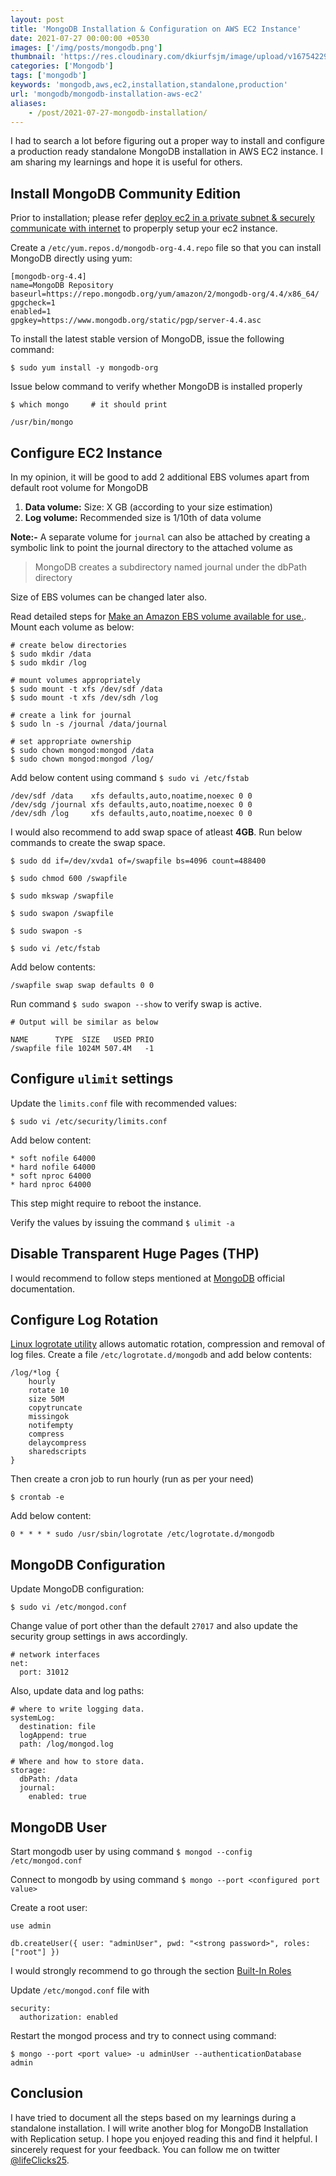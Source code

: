 ```yaml
---
layout: post
title: 'MongoDB Installation & Configuration on AWS EC2 Instance'
date: 2021-07-27 00:00:00 +0530
images: ['/img/posts/mongodb.png']
thumbnail: 'https://res.cloudinary.com/dkiurfsjm/image/upload/v1675422979/mongodb_misfog.png'
categories: ['Mongodb']
tags: ['mongodb']
keywords: 'mongodb,aws,ec2,installation,standalone,production'
url: 'mongodb/mongodb-installation-aws-ec2'
aliases:
    - /post/2021-07-27-mongodb-installation/
---
```


I had to search a lot before figuring out a proper way to install and configure a production ready standalone MongoDB installation in AWS EC2 instance. I am sharing my learnings and hope it is useful for others.

## Install MongoDB Community Edition

Prior to installation; please refer [deploy ec2 in a private subnet & securely communicate with internet](https://techinsights.manisuec.com/mongodb/db-ec2-private-subnet-vpc/) to properply setup your ec2 instance.

Create a `/etc/yum.repos.d/mongodb-org-4.4.repo` file so that you can install MongoDB directly using yum:

```
[mongodb-org-4.4]
name=MongoDB Repository
baseurl=https://repo.mongodb.org/yum/amazon/2/mongodb-org/4.4/x86_64/
gpgcheck=1
enabled=1
gpgkey=https://www.mongodb.org/static/pgp/server-4.4.asc
```

To install the latest stable version of MongoDB, issue the following command:

`$ sudo yum install -y mongodb-org`

Issue below command to verify whether MongoDB is installed properly

```
$ which mongo     # it should print 

/usr/bin/mongo
```

## Configure EC2 Instance

In my opinion, it will be good to add 2 additional EBS volumes apart from default root volume for MongoDB

1. **Data volume:** Size: X GB (according to your size estimation)
2. **Log volume:** Recommended size is 1/10th of data volume

**Note:-** A separate volume for `journal` can also be attached by creating a symbolic link to point the journal directory to the attached volume as

> MongoDB creates a subdirectory named journal under the dbPath directory

Size of EBS volumes can be changed later also.

Read detailed steps for [Make an Amazon EBS volume available for use.](https://docs.aws.amazon.com/AWSEC2/latest/UserGuide/ebs-using-volumes.html). 
Mount each volume as below:

```
# create below directories
$ sudo mkdir /data
$ sudo mkdir /log

# mount volumes appropriately
$ sudo mount -t xfs /dev/sdf /data
$ sudo mount -t xfs /dev/sdh /log

# create a link for journal
$ sudo ln -s /journal /data/journal

# set appropriate ownership
$ sudo chown mongod:mongod /data
$ sudo chown mongod:mongod /log/
```

Add below content using command `$ sudo vi /etc/fstab`

```
/dev/sdf /data    xfs defaults,auto,noatime,noexec 0 0
/dev/sdg /journal xfs defaults,auto,noatime,noexec 0 0
/dev/sdh /log     xfs defaults,auto,noatime,noexec 0 0
```

I would also recommend to add swap space of atleast **4GB**. Run below commands to create the swap space.

```
$ sudo dd if=/dev/xvda1 of=/swapfile bs=4096 count=488400

$ sudo chmod 600 /swapfile

$ sudo mkswap /swapfile

$ sudo swapon /swapfile

$ sudo swapon -s

$ sudo vi /etc/fstab
```

Add below contents: 

```
/swapfile swap swap defaults 0 0
```

Run command `$ sudo swapon --show` to verify swap is active.

```
# Output will be similar as below

NAME      TYPE  SIZE   USED PRIO
/swapfile file 1024M 507.4M   -1
```

## Configure `ulimit` settings

Update the `limits.conf` file with recommended values:

`$ sudo vi /etc/security/limits.conf`

Add below content:

```
* soft nofile 64000
* hard nofile 64000
* soft nproc 64000
* hard nproc 64000
```

This step might require to reboot the instance.

Verify the values by issuing the command `$ ulimit -a`

## Disable Transparent Huge Pages (THP)

I would recommend to follow steps mentioned at [MongoDB](https://docs.mongodb.com/v4.4/tutorial/transparent-huge-pages/) official documentation.

## Configure Log Rotation

[Linux logrotate utility](https://linux.die.net/man/8/logrotate) allows automatic rotation, compression and removal of log files. Create a file `/etc/logrotate.d/mongodb` and add below contents:

```
/log/*log {
    hourly
    rotate 10
    size 50M
    copytruncate
    missingok
    notifempty
    compress
    delaycompress
    sharedscripts
}
```

Then create a cron job to run hourly (run as per your need)

`$ crontab -e`

Add below content:

`0 * * * * sudo /usr/sbin/logrotate /etc/logrotate.d/mongodb`

## MongoDB Configuration

Update MongoDB configuration:

`$ sudo vi /etc/mongod.conf`

Change value of port other than the default `27017` and also update the security group settings in aws accordingly.

```
# network interfaces
net:
  port: 31012
```

Also, update data and log paths:

```
# where to write logging data.
systemLog:
  destination: file
  logAppend: true
  path: /log/mongod.log

# Where and how to store data.
storage:
  dbPath: /data
  journal:
    enabled: true
```

## MongoDB User

Start mongodb user by using command `$ mongod --config /etc/mongod.conf`

Connect to mongodb by using command `$ mongo --port <configured port value>`

Create a root user:

```
use admin

db.createUser({ user: "adminUser", pwd: "<strong password>", roles: ["root"] })
```

I would strongly recommend to go through the section [Built-In Roles](https://docs.mongodb.com/v4.4/reference/built-in-roles/)

Update `/etc/mongod.conf` file with

```
security:
  authorization: enabled
```

Restart the mongod process and try to connect using command:

`$ mongo --port <port value> -u adminUser --authenticationDatabase admin`

## Conclusion

I have tried to document all the steps based on my learnings during a standalone installation. I will write another blog for MongoDB Installation with Replication setup. I hope you enjoyed reading this and find it helpful. I sincerely request for your feedback. You can follow me on twitter [@lifeClicks25](https://twitter.com/lifeClicks25).
